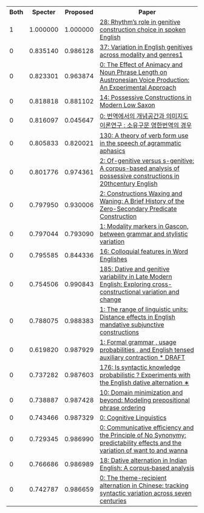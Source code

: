 <html><table><tr>
<th>Both</th>
<th>Specter</th>
<th>Proposed</th>
<th>Paper</th>
</tr>
<tr>
<td>1</td>
<td>1.000000</td>
<td>1.000000</td>
<td><a href="https://www.semanticscholar.org/paper/78f3213804acee00418eef9cac880de04ae2dda6">28: Rhythm’s role in genitive construction choice in spoken English</a></td>
</tr>
<tr>
<td>0</td>
<td>0.835140</td>
<td>0.986128</td>
<td><a href="https://www.semanticscholar.org/paper/d15fad901055476dd41075ebd26a7f4d1276ce20">37: Variation in English genitives across modality and genres1</a></td>
</tr>
<tr>
<td>0</td>
<td>0.823301</td>
<td>0.963874</td>
<td><a href="https://www.semanticscholar.org/paper/2446787d81233836fc398f32cf1cdcc294fc02d1">0: The Effect of Animacy and Noun Phrase Length on Austronesian Voice Production: An Experimental Approach</a></td>
</tr>
<tr>
<td>0</td>
<td>0.818818</td>
<td>0.881102</td>
<td><a href="https://www.semanticscholar.org/paper/ca21603ee286a67a3c6c1d0f6e857ad283f62ec1">14: Possessive Constructions in Modern Low Saxon</a></td>
</tr>
<tr>
<td>0</td>
<td>0.816097</td>
<td>0.045647</td>
<td><a href="https://www.semanticscholar.org/paper/1e308f7b1d0af678cf98f6f08e4f41c16733f9c7">0: 번역에서의 개념공간과 의미지도 이론연구 : 소유구문 영한번역의 경우</a></td>
</tr>
<tr>
<td>0</td>
<td>0.805833</td>
<td>0.820021</td>
<td><a href="https://www.semanticscholar.org/paper/464e19f312886ac8257f20cf9df5c1a7bb1e82a1">130: A theory of verb form use in the speech of agrammatic aphasics</a></td>
</tr>
<tr>
<td>0</td>
<td>0.801776</td>
<td>0.974361</td>
<td><a href="https://www.semanticscholar.org/paper/64fb379a35cbf3aed6038885e33f622bf0d48496">2: Of-genitive versus s-genitive: A corpus-based analysis of possessive constructions in 20thcentury English</a></td>
</tr>
<tr>
<td>0</td>
<td>0.797950</td>
<td>0.930006</td>
<td><a href="https://www.semanticscholar.org/paper/ababdbfaa9257179d401da9ee4cb4edb0421aaf9">2: Constructions Waxing and Waning: A Brief History of the Zero-Secondary Predicate Construction</a></td>
</tr>
<tr>
<td>0</td>
<td>0.797044</td>
<td>0.793090</td>
<td><a href="https://www.semanticscholar.org/paper/104312a247f33d565cf3bc115e2208ae424e4eba">1: Modality markers in Gascon, between grammar and stylistic variation</a></td>
</tr>
<tr>
<td>0</td>
<td>0.795585</td>
<td>0.844336</td>
<td><a href="https://www.semanticscholar.org/paper/093aecc85270d33e20020cc9e21fae2e8be9a1b4">16: Colloquial features in Word Englishes</a></td>
</tr>
<tr>
<td>0</td>
<td>0.754506</td>
<td>0.990843</td>
<td><a href="https://www.semanticscholar.org/paper/12e14257238cb58c4b63e06964cc10398e599cc0">185: Dative and genitive variability in Late Modern English: Exploring cross-constructional variation and change</a></td>
</tr>
<tr>
<td>0</td>
<td>0.788075</td>
<td>0.988383</td>
<td><a href="https://www.semanticscholar.org/paper/2b16833fc8fcc11abd8c996b68cfa7176601f3c1">1: The range of linguistic units: Distance effects in English mandative subjunctive constructions</a></td>
</tr>
<tr>
<td>0</td>
<td>0.619820</td>
<td>0.987929</td>
<td><a href="https://www.semanticscholar.org/paper/92bdcac95013dd82e02b8e16246ca8ac8295563f">1: Formal grammar , usage probabilities , and English tensed auxiliary contraction * DRAFT</a></td>
</tr>
<tr>
<td>0</td>
<td>0.737282</td>
<td>0.987603</td>
<td><a href="https://www.semanticscholar.org/paper/1d815606257b665b0d9eec600ef42e4a8c1997a3">176: Is syntactic knowledge probabilistic ? Experiments with the English dative alternation ∗</a></td>
</tr>
<tr>
<td>0</td>
<td>0.738887</td>
<td>0.987428</td>
<td><a href="https://www.semanticscholar.org/paper/bd872a6495834f1c1c809f1337318a02a679dd72">10: Domain minimization and beyond: Modeling prepositional phrase ordering</a></td>
</tr>
<tr>
<td>0</td>
<td>0.743466</td>
<td>0.987329</td>
<td><a href="https://www.semanticscholar.org/paper/e19e9bb5ccb665e288f30198a8e98c1517edadb8">0: Cognitive Linguistics</a></td>
</tr>
<tr>
<td>0</td>
<td>0.729345</td>
<td>0.986990</td>
<td><a href="https://www.semanticscholar.org/paper/6009dfdd4cb6adf32388879f1f71f508b1e964e0">0: Communicative efficiency and the Principle of No Synonymy: predictability effects and the variation of want to and wanna</a></td>
</tr>
<tr>
<td>0</td>
<td>0.766686</td>
<td>0.986989</td>
<td><a href="https://www.semanticscholar.org/paper/1fe640cc21103dd01858a131299f6735809d3e31">18: Dative alternation in Indian English: A corpus‐based analysis</a></td>
</tr>
<tr>
<td>0</td>
<td>0.742787</td>
<td>0.986659</td>
<td><a href="https://www.semanticscholar.org/paper/9ea6ddbb1f162d873e498e54370e1cce1d8cb547">0: The theme-recipient alternation in Chinese: tracking syntactic variation across seven centuries</a></td>
</tr>
</table></html>

